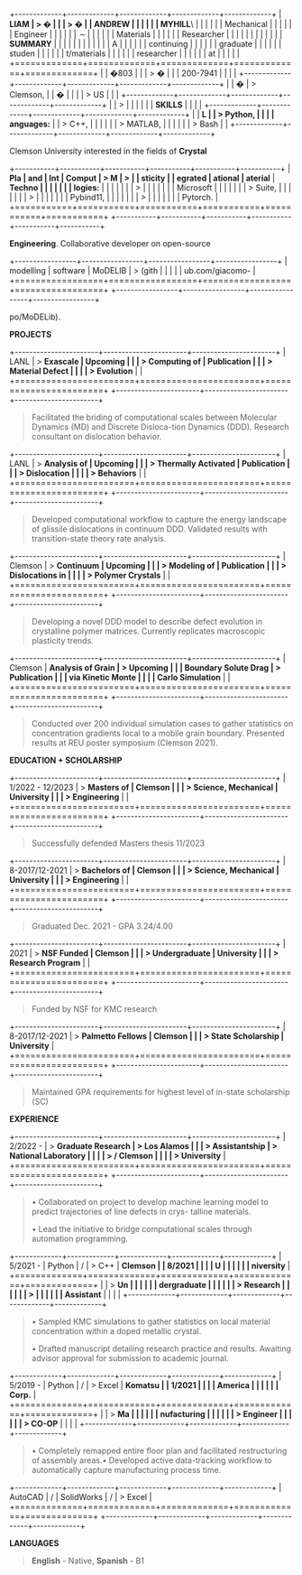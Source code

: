 +-------------+-------------+-------------+-------------+-------------+
| **LIAM      | > �         |             |             | > �         |
| ANDREW      |             |             |             |             |
| MYHILL**\   |             |             |             |             |
| Mechanical  |             |             |             |             |
| Engineer    |             |             |             |             |
| *∼*         |             |             |             |             |
| Materials   |             |             |             |             |
| Researcher  |             |             |             |             |
|             |             |             |             |             |
| **SUMMARY** |             |             |             |             |
|             |             |             |             |             |
| A           |             |             |             |             |
| continuing  |             |             |             |             |
| graduate    |             |             |             |             |
| studen      |             |             |             |             |
| t/materials |             |             |             |             |
| researcher  |             |             |             |             |
| at          |             |             |             |             |
+=============+=============+=============+=============+=============+
|             | �803        |             |             | > �         |
|             | 200-7941    |             |             |             |
+-------------+-------------+-------------+-------------+-------------+
|             | �           | > Clemson,  |             | �           |
|             |             | > US        |             |             |
+-------------+-------------+-------------+-------------+-------------+
|             | >           |             |             |             |
|             |  **SKILLS** |             |             |             |
+-------------+-------------+-------------+-------------+-------------+
|             | **L         |             | > Python,   |             |
|             | anguages:** |             | > C++,      |             |
|             |             |             | > MATLAB,   |             |
|             |             |             | > Bash      |             |
+-------------+-------------+-------------+-------------+-------------+

Clemson University interested in the fields of **Crystal**

+-----------+-----------+-----------+-----------+-----------+-----------+
| **Pla     | and       | **Int     | **Comput  | > **M     | >         |
| sticity** |           | egrated** | ational** | aterial** |  **Techno |
|           |           |           |           |           | logies:** |
|           |           |           |           |           | >         |
|           |           |           |           |           | Microsoft |
|           |           |           |           |           | > Suite,  |
|           |           |           |           |           | >         |
|           |           |           |           |           | Pybind11, |
|           |           |           |           |           | >         |
|           |           |           |           |           |  Pytorch. |
+===========+===========+===========+===========+===========+===========+
+-----------+-----------+-----------+-----------+-----------+-----------+

**Engineering**. Collaborative developer on open-source

+-----------------+-----------------+-----------------+-----------------+
| modelling       | software        | MoDELIB         | > (gith         |
|                 |                 |                 | ub.com/giacomo- |
+=================+=================+=================+=================+
+-----------------+-----------------+-----------------+-----------------+

po/MoDELib).

**PROJECTS**

+-----------------------+-----------------------+-----------------------+
| LANL                  | > **Exascale          | **Upcoming            |
|                       | > Computing of        | Publication**         |
|                       | > Material Defect     |                       |
|                       | > Evolution**         |                       |
+=======================+=======================+=======================+
+-----------------------+-----------------------+-----------------------+

> Facilitated the briding of computational scales between Molecular
> Dynamics (MD) and Discrete Disloca-tion Dynamics (DDD). Research
> consultant on dislocation behavior.

+-----------------------+-----------------------+-----------------------+
| LANL                  | > **Analysis of       | **Upcoming            |
|                       | > Thermally Activated | Publication**         |
|                       | > Dislocation         |                       |
|                       | > Behaviors**         |                       |
+=======================+=======================+=======================+
+-----------------------+-----------------------+-----------------------+

> Developed computational workflow to capture the energy landscape of
> glissile dislocations in continuum DDD. Validated results with
> transition-state theory rate analysis.

+-----------------------+-----------------------+-----------------------+
| Clemson               | > **Continuum         | **Upcoming            |
|                       | > Modeling of         | Publication**         |
|                       | > Dislocations in     |                       |
|                       | > Polymer Crystals**  |                       |
+=======================+=======================+=======================+
+-----------------------+-----------------------+-----------------------+

> Developing a novel DDD model to describe defect evolution in
> crystalline polymer matrices. Currently replicates macroscopic
> plasticity trends.

+-----------------------+-----------------------+-----------------------+
| Clemson               | **Analysis of Grain   | > **Upcoming          |
|                       | Boundary Solute Drag  | > Publication**       |
|                       | via Kinetic Monte     |                       |
|                       | Carlo Simulation**    |                       |
+=======================+=======================+=======================+
+-----------------------+-----------------------+-----------------------+

> Conducted over 200 individual simulation cases to gather statistics on
> concentration gradients local to a mobile grain boundary. Presented
> results at REU poster symposium (Clemson 2021).

**EDUCATION + SCHOLARSHIP**

+-----------------------+-----------------------+-----------------------+
| 1/2022 - 12/2023      | > **Masters of        | **Clemson             |
|                       | > Science, Mechanical | University**          |
|                       | > Engineering**       |                       |
+=======================+=======================+=======================+
+-----------------------+-----------------------+-----------------------+

> Successfully defended Masters thesis 11/2023

+-----------------------+-----------------------+-----------------------+
| 8-2017/12-2021        | > **Bachelors of      | **Clemson             |
|                       | > Science, Mechanical | University**          |
|                       | > Engineering**       |                       |
+=======================+=======================+=======================+
+-----------------------+-----------------------+-----------------------+

> Graduated Dec. 2021 - GPA 3.24/4.00

+-----------------------+-----------------------+-----------------------+
| 2021                  | > **NSF Funded        | **Clemson             |
|                       | > Undergraduate       | University**          |
|                       | > Research Program**  |                       |
+=======================+=======================+=======================+
+-----------------------+-----------------------+-----------------------+

> Funded by NSF for KMC research

+-----------------------+-----------------------+-----------------------+
| 8-2017/12-2021        | > **Palmetto Fellows  | **Clemson             |
|                       | > State Scholarship** | University**          |
+=======================+=======================+=======================+
+-----------------------+-----------------------+-----------------------+

> Maintained GPA requirements for highest level of in-state scholarship
> (SC)

**EXPERIENCE**

+-----------------------+-----------------------+-----------------------+
| 2/2022 -              | > **Graduate Research | > **Los Alamos        |
|                       | > Assistantship**     | > National Laboratory |
|                       |                       | > / Clemson           |
|                       |                       | > University**        |
+=======================+=======================+=======================+
+-----------------------+-----------------------+-----------------------+

> • Collaborated on project to develop machine learning model to predict
> trajectories of line defects in crys- talline materials.
>
> • Lead the initiative to bridge computational scales through
> automation programming.

+-------------+-------------+-------------+-------------+-------------+
| 5/2021 -    | Python      | /           | > C++       | **Clemson   |
| 8/2021      |             |             |             | U           |
|             |             |             |             | niversity** |
+=============+=============+=============+=============+=============+
|             | > **Un      |             |             |             |
|             | dergraduate |             |             |             |
|             | > Research  |             |             |             |
|             | >           |             |             |             |
|             | Assistant** |             |             |             |
+-------------+-------------+-------------+-------------+-------------+

> • Sampled KMC simulations to gather statistics on local material
> concentration within a doped metallic crystal.
>
> • Drafted manuscript detailing research practice and results. Awaiting
> advisor approval for submission to academic journal.

+-------------+-------------+-------------+-------------+-------------+
| 5/2019 -    | Python      | /           | > Excel     | **Komatsu   |
| 1/2021      |             |             |             | America     |
|             |             |             |             | Corp.**     |
+=============+=============+=============+=============+=============+
|             | > **Ma      |             |             |             |
|             | nufacturing |             |             |             |
|             | > Engineer  |             |             |             |
|             | > CO-OP**   |             |             |             |
+-------------+-------------+-------------+-------------+-------------+

> • Completely remapped entire floor plan and facilitated restructuring
> of assembly areas.• Developed active data-tracking workflow to
> automatically capture manufacturing process time.

+-------------+-------------+-------------+-------------+-------------+
| AutoCAD     | /           | SolidWorks  | /           | > Excel     |
+=============+=============+=============+=============+=============+
+-------------+-------------+-------------+-------------+-------------+

**LANGUAGES**

> **English** - Native, **Spanish** - B1
